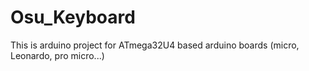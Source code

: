 # Osu_Keyboard
This is arduino project for ATmega32U4 based arduino boards (micro, Leonardo, pro micro...)


